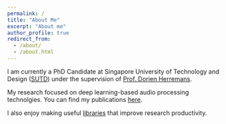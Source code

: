 ```yaml
---
permalink: /
title: "About Me"
excerpt: "About me"
author_profile: true
redirect_from: 
  - /about/
  - /about.html
---
```


I am currently a PhD Candidate at Singapore University of Technology and Design ([SUTD](https://sutd.edu.sg)) under the supervision of [Prof. Dorien Herremans](https://istd.sutd.edu.sg/faculty/dorien-herremans/).

My research focused on deep learning-based audio processing technolgies. You can find my publications [here](/publications).

I also enjoy making useful [libraries](/portfolio) that improve research productivity.
